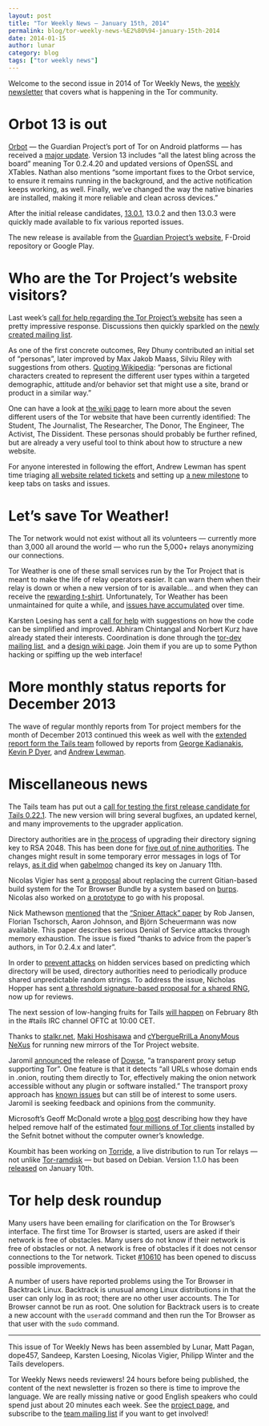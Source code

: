 ```yaml
---
layout: post
title: "Tor Weekly News — January 15th, 2014"
permalink: blog/tor-weekly-news-%E2%80%94-january-15th-2014
date: 2014-01-15
author: lunar
category: blog
tags: ["tor weekly news"]
---
```


Welcome to the second issue in 2014 of Tor Weekly News, the [weekly newsletter](https://lists.torproject.org/cgi-bin/mailman/listinfo/tor-news) that covers what is happening in the Tor community.

# Orbot 13 is out

[Orbot](https://guardianproject.info/apps/orbot/) — the Guardian Project’s port of Tor on Android platforms — has received a [major update](https://lists.mayfirst.org/pipermail/guardian-dev/2014-January/002973.html). Version 13 includes “all the latest bling across the board” meaning Tor 0.2.4.20 and updated versions of OpenSSL and XTables. Nathan also mentions “some important fixes to the Orbot service, to ensure it remains running in the background, and the active notification keeps working, as well. Finally, we’ve changed the way the native binaries are installed, making it more reliable and clean across devices.”

After the initial release candidates, [13.0.1](https://lists.mayfirst.org/pipermail/guardian-dev/2014-January/003016.html), 13.0.2 and then 13.0.3 were quickly made available to fix various reported issues.

The new release is available from the [Guardian Project’s website](https://guardianproject.info/releases/), F-Droid repository or Google Play.

# Who are the Tor Project’s website visitors?

Last week’s [call for help regarding the Tor Project’s website](https://blog.torproject.org/blog/tor-website-needs-your-help) has seen a pretty impressive response. Discussions then quickly sparkled on the [newly created mailing list](https://lists.torproject.org/cgi-bin/mailman/listinfo/www-team).

As one of the first concrete outcomes, Rey Dhuny contributed an initial set of “personas”, later improved by Max Jakob Maass, Silviu Riley with suggestions from others. [Quoting Wikipedia](https://en.wikipedia.org/wiki/Persona_%28user_experience%29): “personas are fictional characters created to represent the different user types within a targeted demographic, attitude and/or behavior set that might use a site, brand or product in a similar way.”

One can have a look at [the wiki page](https://trac.torproject.org/projects/tor/wiki/Website#Personas) to learn more about the seven different users of the Tor website that have been currently identified: The Student, The Journalist, The Researcher, The Donor, The Engineer, The Activist, The Dissident. These personas should probably be further refined, but are already a very useful tool to think about how to structure a new website.

For anyone interested in following the effort, Andrew Lewman has spent time triaging [all website related tickets](https://trac.torproject.org/projects/tor/report/45) and setting up [a new milestone](https://trac.torproject.org/projects/tor/milestone/Tor%20Website%203.0) to keep tabs on tasks and issues.

# Let’s save Tor Weather!

The Tor network would not exist without all its volunteers — currently more than 3,000 all around the world — who run the 5,000+ relays anonymizing our connections.

Tor Weather is one of these small services run by the Tor Project that is meant to make the life of relay operators easier. It can warn them when their relay is down or when a new version of tor is available… and when they can receive the [rewarding t-shirt](https://www.torproject.org/getinvolved/tshirt.html). Unfortunately, Tor Weather has been unmaintained for quite a while, and [issues have accumulated](https://trac.torproject.org/projects/tor/query?component=Tor+Weather&order=status) over time.

Karsten Loesing has sent a [call for help](https://lists.torproject.org/pipermail/tor-dev/2014-January/006039.html) with suggestions on how the code can be simplified and improved. Abhiram Chintangal and Norbert Kurz have already stated their interests. Coordination is done through the [tor-dev mailing list ](https://lists.torproject.org/cgi-bin/mailman/listinfo/tor-dev) and a [design wiki page](https://trac.torproject.org/projects/tor/wiki/doc/weather-in-2014). Join them if you are up to some Python hacking or spiffing up the web interface!

# More monthly status reports for December 2013

The wave of regular monthly reports from Tor project members for the month of December 2013 continued this week as well with the [extended report form the Tails team](https://tails.boum.org/news/report_2013_12/) followed by reports from [George Kadianakis](https://lists.torproject.org/pipermail/tor-reports/2014-January/000427.html), [Kevin P Dyer](https://lists.torproject.org/pipermail/tor-reports/2014-January/000428.html), and [Andrew Lewman](https://lists.torproject.org/pipermail/tor-reports/2014-January/000430.html).

# Miscellaneous news

The Tails team has put out a [call for testing the first release candidate for Tails 0.22.1](https://tails.boum.org/news/test_0.22.1-rc1/). The new version will bring several bugfixes, an updated kernel, and many improvements to the upgrader application.

Directory authorities are in [the process](https://bugs.torproject.org/10324) of upgrading their directory signing key to RSA 2048. This has been done for [five out of nine authorities](https://people.torproject.org/~linus/sign2048.html). The changes might result in some temporary error messages in logs of Tor relays, [as it did](https://lists.torproject.org/pipermail/tor-relays/2014-January/003592.html) when [gabelmoo](https://atlas.torproject.org/#details/F2044413DAC2E02E3D6BCF4735A19BCA1DE97281) changed its key on January 11th.

Nicolas Vigier has sent [a proposal](https://lists.torproject.org/pipermail/tor-dev/2014-January/006047.html) about replacing the current Gitian-based build system for the Tor Browser Bundle by a system based on [burps](http://burps.boklm.eu/). Nicolas also worked on [a prototype](https://github.com/boklm/burps-tor) to go with his proposal.

Nick Mathewson [mentioned](https://lists.torproject.org/pipermail/tor-dev/2014-January/006038.html) that the [“Sniper Attack” paper](http://www-users.cs.umn.edu/~jansen/papers/sniper-ndss2014.pdf) by Rob Jansen, Florian Tschorsch, Aaron Johnson, and Björn Scheuermann was now available. This paper describes serious Denial of Service attacks through memory exhaustion. The issue is fixed “thanks to advice from the paper’s authors, in Tor 0.2.4.x and later”.

In order to [prevent attacks](https://bugs.torproject.org/8244) on hidden services based on predicting which directory will be used, directory authorities need to periodically produce shared unpredictable random strings. To address the issue, Nicholas Hopper has sent [a threshold signature-based proposal for a shared RNG](https://lists.torproject.org/pipermail/tor-dev/2014-January/006053.html), now up for reviews.

The next session of low-hanging fruits for Tails [will happen](https://tails.boum.org/contribute/meetings/201401/) on February 8th in the #tails IRC channel OFTC at 10:00 CET.

Thanks to [stalkr.net](https://lists.torproject.org/pipermail/tor-mirrors/2014-January/000439.html), [Maki Hoshisawa](https://lists.torproject.org/pipermail/tor-mirrors/2014-January/000442.html) and [cYbergueRrilLa AnonyMous NeXus](https://lists.torproject.org/pipermail/tor-mirrors/2014-January/000443.html) for running new mirrors of the Tor Project website.

Jaromil [announced](https://lists.torproject.org/pipermail/tor-talk/2014-January/031632.html) the release of [Dowse](http://dyne.org/software/dowse), “a transparent proxy setup supporting Tor”. One feature is that it detects “all URLs whose domain ends in .onion, routing them directly to Tor, effectively making the onion network accessible without any plugin or software installed.” The transport proxy approach has [known issues](https://lists.torproject.org/pipermail/tor-talk/2013-July/028833.html) but can still be of interest to some users. Jaromil is seeking feedback and opinions from the community.

Microsoft’s Geoff McDonald wrote a [blog post](https://blogs.technet.com/b/mmpc/archive/2014/01/09/tackling-the-sefnit-botnet-tor-hazard.aspx) describing how they have helped remove half of the estimated [four millions of Tor clients](https://blog.torproject.org/blog/how-to-handle-millions-new-tor-clients) installed by the Sefnit botnet without the computer owner’s knowledge.

Koumbit has been working on [Torride](https://redmine.koumbit.net/projects/torride), a live distribution to run Tor relays — not unlike [Tor-ramdisk](http://opensource.dyc.edu/tor-ramdisk/) — but based on Debian. Version 1.1.0 has been [released](https://redmine.koumbit.net/news/17) on January 10th.

# Tor help desk roundup

Many users have been emailing for clarification on the Tor Browser’s interface. The first time Tor Browser is started, users are asked if their network is free of obstacles. Many users do not know if their network is free of obstacles or not. A network is free of obstacles if it does not censor connections to the Tor network. Ticket [#10610](https://bugs.torproject.org/10610) has been opened to discuss possible improvements.

A number of users have reported problems using the Tor Browser in Backtrack Linux. Backtrack is unusual among Linux distributions in that the user can only log in as root; there are no other user accounts. The Tor Browser cannot be run as root. One solution for Backtrack users is to create a new account with the `useradd` command and then run the Tor Browser as that user with the `sudo` command.

* * *

This issue of Tor Weekly News has been assembled by Lunar, Matt Pagan, dope457, Sandeep, Karsten Loesing, Nicolas Vigier, Philipp Winter and the Tails developers.

Tor Weekly News needs reviewers! 24 hours before being published, the content of the next newsletter is frozen so there is time to improve the language. We are really missing native or good English speakers who could spend just about 20 minutes each week. See the [project page](https://trac.torproject.org/projects/tor/wiki/TorWeeklyNews), and subscribe to the [team mailing list](https://lists.torproject.org/cgi-bin/mailman/listinfo/news-team) if you want to get involved!

